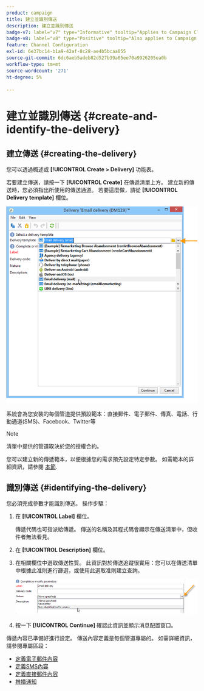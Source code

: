 ```yaml
---
product: campaign
title: 建立並識別傳送
description: 建立並識別傳送
badge-v7: label="v7" type="Informative" tooltip="Applies to Campaign Classic v7"
badge-v8: label="v8" type="Positive" tooltip="Also applies to Campaign v8"
feature: Channel Configuration
exl-id: 6e37bc14-b1a9-42af-8c28-ae4b5bcaa055
source-git-commit: 6dc6aeb5adeb82d527b39a05ee70a9926205ea0b
workflow-type: tm+mt
source-wordcount: '271'
ht-degree: 5%

---
```


# 建立並識別傳送 {#create-and-identify-the-delivery}



## 建立傳送 {#creating-the-delivery}

您可以透過概述或 **[!UICONTROL Create > Delivery]** 功能表。


若要建立傳送，請按一下 **[!UICONTROL Create]** 在傳遞清單上方。 建立新的傳送時，您必須指出所使用的傳送通道。 若要這麼做，請從 **[!UICONTROL Delivery template]** 欄位。

![](assets/s_ncs_user_wizard_email01_1.png)

系統會為您安裝的每個管道提供預設範本：直接郵件、電子郵件、傳真、電話、行動通道(SMS)、Facebook、Twitter等

>[!NOTE]
>
>清單中提供的管道取決於您的授權合約。

您可以建立新的傳遞範本，以便根據您的需求預先設定特定參數。 如需範本的詳細資訊，請參閱 [本節](about-templates.md).

## 識別傳送 {#identifying-the-delivery}

您必須完成參數才能識別傳送。 操作步驟：

1. 在 **[!UICONTROL Label]** 欄位。

   傳遞代碼也可指派給傳遞。 傳送的名稱及其程式碼會顯示在傳送清單中，但收件者無法看見。

1. 在 **[!UICONTROL Description]** 欄位。
1. 在相關欄位中選取傳送性質。 此資訊對於傳送追蹤很實用：您可以在傳送清單中根據此准則進行篩選，或使用此選取准則建立查詢。

   ![](assets/s_ncs_user_email_del_nature.png)

1. 按一下 **[!UICONTROL Continue]** 確認此資訊並顯示消息配置窗口。

傳遞內容已準備好進行設定。 傳送內容定義是每個管道專屬的。 如需詳細資訊，請參閱專屬區段：

* [定義電子郵件內容](defining-the-email-content.md)
* [定義SMS內容](sms-create.md#defining-the-sms-content)
* [定義直接郵件內容](defining-the-direct-mail-content.md)
* [推播通知](about-mobile-app-channel.md)

